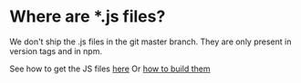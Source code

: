 # Where are *.js files?

We don't ship the .js files in the git master branch.
They are only present in version tags and in npm.

See how to get the JS files [here](https://github.com/Leaflet/Leaflet.markercluster#using-the-plugin) 
Or [how to build them](https://github.com/Leaflet/Leaflet.markercluster#building-testing-and-linting-scripts)
